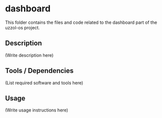 # dashboard

This folder contains the files and code related to the dashboard part of the uzzol-os project.

## Description
(Write description here)

## Tools / Dependencies
(List required software and tools here)

## Usage
(Write usage instructions here)

